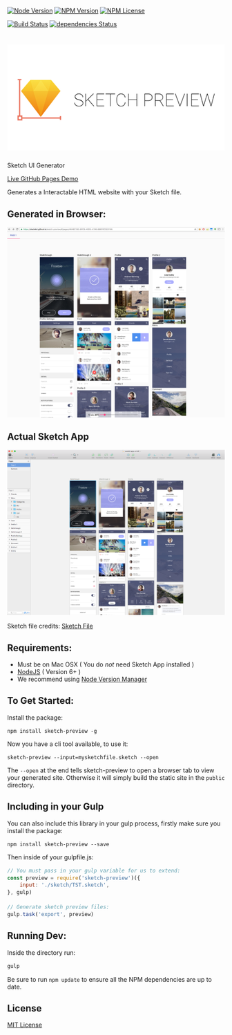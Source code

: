 [![Node Version](https://img.shields.io/node/v/sketch-preview.svg?maxAge=60)](https://www.npmjs.com/package/sketch-preview) [![NPM Version](https://img.shields.io/npm/v/sketch-preview.svg?maxAge=60)](https://www.npmjs.com/package/sketch-preview) [![NPM License](https://img.shields.io/npm/l/sketch-preview.svg?maxAge=60)](https://www.npmjs.com/package/sketch-preview) 

[![Build Status](https://drone.stackdot.com/api/badges/stackdot/sketch-preview/status.svg?maxAge=60)](https://drone.stackdot.com/stackdot/sketch-preview) [![dependencies Status](https://img.shields.io/david/stackdot/sketch-preview.svg?maxAge=60)](https://david-dm.org/stackdot/sketch-preview)

![alt text](screens/logo.png "Sketch Preview")
===

Sketch UI Generator

[Live GitHub Pages Demo](https://stackdot.github.io/sketch-preview/#/pages/4648C1B2-BFC9-40DE-A196-BBEF0C2E3165)

Generates a Interactable HTML website with your Sketch file.

## Generated in Browser:
![alt text](screens/generated.png "Generated Preview")

## Actual Sketch App
![alt text](screens/sketch.png "Sketch App")


Sketch file credits: [Sketch File](http://www.sketchappsources.com/free-source/1985-social-app-sketch-freebie-resource.html)






Requirements:
---

- Must be on Mac OSX ( You do *not* need Sketch App installed )
- [NodeJS](https://nodejs.org/en/download/) ( Version 6+ )
 - We recommend using [Node Version Manager](https://github.com/creationix/nvm)






To Get Started:
---

Install the package:
		
	npm install sketch-preview -g

Now you have a cli tool available, to use it:
	
	sketch-preview --input=mysketchfile.sketch --open

The `--open` at the end tells sketch-preview to open a browser tab to view your generated site. Otherwise it will simply build the static site in the `public` directory.







Including in your Gulp
---

You can also include this library in your gulp process, firstly make sure you install the package:

	npm install sketch-preview --save

Then inside of your gulpfile.js:

```javascript
// You must pass in your gulp variable for us to extend:
const preview = require('sketch-preview')({
	input: './sketch/TST.sketch',
}, gulp)

// Generate sketch preview files:
gulp.task('export', preview)
```







Running Dev:
---

Inside the directory run:

```bash
gulp
```

Be sure to run `npm update` to ensure all the NPM dependencies are up to date.







License
----

[MIT License](http://en.wikipedia.org/wiki/MIT_License)

